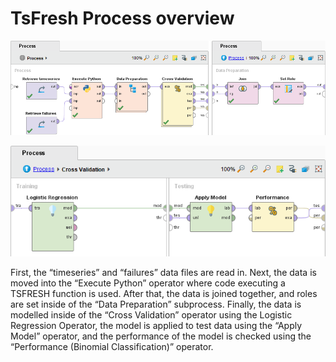 # TsFresh Process overview

![](../../.gitbook/assets/image%20%285%29.png)

![](../../.gitbook/assets/image%20%284%29.png)



First, the “timeseries” and “failures” data files are read in. Next, the data is moved into the “Execute Python” operator where code executing a TSFRESH function is used. After that, the data is joined together, and roles are set inside of the “Data Preparation” subprocess. Finally, the data is modelled inside of the “Cross Validation” operator using the Logistic Regression Operator, the model is applied to test data using the “Apply Model” operator, and the performance of the model is checked using the “Performance \(Binomial Classification\)” operator.

